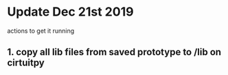 # Update Dec 21st 2019

actions to get it running

## 1. copy all lib files from saved prototype to /lib on cirtuitpy

